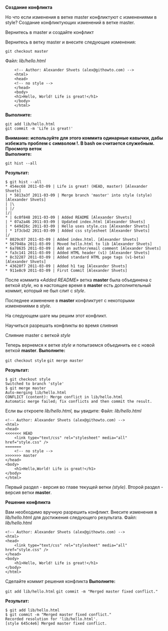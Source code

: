 
**Создание конфликта**

Но что если изменения в ветке master конфликтуют с изменениями в style?
Создание конфликтующих изменений в ветке master.

Вернитесь в master и создайте конфликт

Вернитесь в ветку master и внесите следующие изменения:

`git checkout master`

Файл: *lib/hello.html*

        <!-- Author: Alexander Shvets (alex@githowto.com) -->
        <html>
        <head>
        <!-- no style -->
        </head>  
        <body> 
        <h1>Hello, World! Life is great!</h1>  
        </body> 
        </html> 

**Выполните:**

`git add lib/hello.html`  
`git commit -m 'Life is great!'`  

**Внимание: используйте для этого коммита одинарные кавычки, дабы избежать проблем с символом !. В bash он считается служебным.**
**Просмотр веток**  
**Выполните:**

`git hist --all`

**Результат:**

    $ git hist --all
    * 454ec68 2011-03-09 | Life is great! (HEAD, master) [Alexander Shvets]
    | * 5813a3f 2011-03-09 | Merge branch 'master' into style (style) [Alexander Shvets]
    | |\  
    | |/  
    |/| 
    * | 6c0f848 2011-03-09 | Added README [Alexander Shvets]
    | * 07a2a46 2011-03-09 | Updated index.html [Alexander Shvets]
    | * 649d26c 2011-03-09 | Hello uses style.css [Alexander Shvets]
    | * 1f3cbd2 2011-03-09 | Added css stylesheet [Alexander Shvets]
    |/  
    * 8029c07 2011-03-09 | Added index.html. [Alexander Shvets]
    * 567948a 2011-03-09 | Moved hello.html to lib [Alexander Shvets]
    * 6a78635 2011-03-09 | Add an author/email comment [Alexander Shvets]
    * fa3c141 2011-03-09 | Added HTML header (v1) [Alexander Shvets]
    * 8c32287 2011-03-09 | Added standard HTML page tags (v1-beta) [Alexander Shvets]
    * 43628f7 2011-03-09 | Added h1 tag [Alexander Shvets]
    * 911e8c9 2011-03-09 | First Commit [Alexander Shvets]

После коммита *«Added README»* ветка **master** была объединена с веткой *style*, но в настоящее время в **master** есть дополнительный коммит, который не был слит с *style*.

Последнее изменение в **master** конфликтует с некоторыми изменениями в *style*.  
  
На следующем шаге мы решим этот конфликт.  

Научиться разрешать конфликты во время слияния

Слияние master с веткой *style*

Теперь вернемся к ветке *style* и попытаемся объединить ее с новой веткой **master**.
**Выполните:**

`git checkout style`
`git merge master`

**Результат:**

    $ git checkout style
    Switched to branch 'style'
    $ git merge master
    Auto-merging lib/hello.html
    CONFLICT (content): Merge conflict in lib/hello.html
    Automatic merge failed; fix conflicts and then commit the result.

Если вы откроете *lib/hello.html,* вы увидите:
Файл: *lib/hello.html*

    <!-- Author: Alexander Shvets (alex@githowto.com) -->
    <html>
    <head>
    <<<<<<< HEAD
        <link type="text/css" rel="stylesheet" media="all" href="style.css" />
    =======
        <!-- no style -->
    >>>>>>> master
    </head>
    <body>
        <h1>Hello,World! Life is great!</h1>
    </body>
    </html>

Первый раздел - версия во главе текущей ветки *(style)*. Второй раздел - версия ветки **master**.

**Решение конфликта**

Вам необходимо вручную разрешить конфликт. Внесите изменения в *lib/hello.htm*l для достижения следующего результата.
Файл: *lib/hello.html*

    <!-- Author: Alexander Shvets (alex@githowto.com) -->
    <html>
    <head>
        <link type="text/css" rel="stylesheet" media="all" href="style.css" />
    </head>
    <body>
        <h1>Hello, World! Life is great!</h1>
    </body>
    </html>


Сделайте коммит решения конфликта
**Выполните:**

`git add lib/hello.html`
`git commit -m "Merged master fixed conflict."`

**Результат:**

    $ git add lib/hello.html
    $ git commit -m "Merged master fixed conflict."
    Recorded resolution for 'lib/hello.html'.
    [style 645c4e6] Merged master fixed conflict.